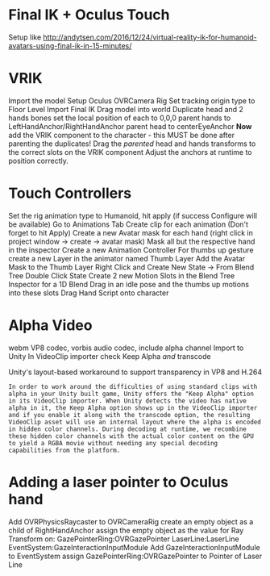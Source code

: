 Final IK + Oculus Touch
===

Setup like http://andytsen.com/2016/12/24/virtual-reality-ik-for-humanoid-avatars-using-final-ik-in-15-minutes/

VRIK
====

Import the model
Setup Oculus OVRCamera Rig
Set tracking origin type to Floor Level
Import Final IK
Drag model into world
Duplicate head and 2 hands bones
set the local position of each to 0,0,0
parent hands to LeftHandAnchor/RightHandAnchor
parent head to centerEyeAnchor
**Now** add the VRIK component to the character - this MUST be done after parenting the duplicates!
Drag the *parented* head and hands transforms to the correct slots on the VRIK component
Adjust the anchors at runtime to position correctly.

Touch Controllers
=================

Set the rig animation type to Humanoid, hit apply (if success Configure will be available)
Go to Animations Tab
Create clip for each animation (Don't forget to hit Apply)
Create a new Avatar mask for each hand (right click in project window -> create -> avatar mask)
Mask all but the respective hand in the inspector
Create a new Animation Controller
For thumbs up gesture create a new Layer in the animator named Thumb Layer
Add the Avatar Mask to the Thumb Layer
Right Click and Create New State -> From Blend Tree
Double Click State
Create 2 new Motion Slots in the Blend Tree Inspector for a 1D Blend
Drag in an idle pose and the thumbs up motions into these slots
Drag Hand Script onto character


Alpha Video
===========

webm VP8 codec, vorbis audio codec, include alpha channel
Import to Unity
In VideoClip importer check Keep Alpha *and* transcode

Unity's layout-based workaround to support transparency in VP8 and H.264

	In order to work around the difficulties of using standard clips with alpha in your Unity built game, Unity offers the "Keep Alpha" option in its VideoClip importer. When Unity detects the video has native alpha in it, the Keep Alpha option shows up in the VideoClip importer and if you enable it along with the transcode option, the resulting VideoClip asset will use an internal layout where the alpha is encoded in hidden color channels. During decoding at runtime, we recombine these hidden color channels with the actual color content on the GPU to yield a RGBA movie without needing any special decoding capabilities from the platform. 
	
Adding a laser pointer to Oculus hand
=====================================

Add OVRPhysicsRaycaster to OVRCameraRig
create an empty object as a child of RightHandAnchor
assign the empty object as the value for Ray Transform on:
	GazePointerRing:OVRGazePointer
	LaserLine:LaserLine
	EventSystem:GazeInteractionInputModule
Add GazeInteractionInputModule to EventSystem
assign GazePointerRing:OVRGazePointer to Pointer of Laser Line